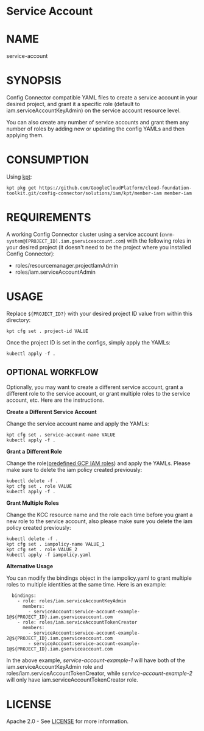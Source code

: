 Service Account
==================================================

# NAME

  service-account

# SYNOPSIS

  Config Connector compatible YAML files to create a service account in your desired project, and grant it a specific role (default to iam.serviceAccountKeyAdmin) on the service account resource level.

  You can also create any number of service accounts and grant them any number of roles by adding new or updating the config YAMLs and then applying them.

# CONSUMPTION

  Using [kpt](https://googlecontainertools.github.io/kpt/):

  ```
  kpt pkg get https://github.com/GoogleCloudPlatform/cloud-foundation-toolkit.git/config-connector/solutions/iam/kpt/member-iam member-iam
  ```

# REQUIREMENTS

  A working Config Connector cluster using a service account
  (`cnrm-system@[PROJECT_ID].iam.gserviceaccount.com`) with the following
  roles in your desired project (it doesn't need to be the project where you
  installed Config Connector):

  - roles/resourcemanager.projectIamAdmin
  - roles/iam.serviceAccountAdmin

# USAGE

  Replace `${PROJECT_ID?}` with your desired project ID value from
  within this directory:

  ```
  kpt cfg set . project-id VALUE
  ```

  Once the project ID is set in the configs, simply apply the YAMLs:

  ```
  kubectl apply -f .
  ```

## OPTIONAL WORKFLOW

  Optionally, you may want to create a different service account, grant a
  different role to the service account, or grant multiple roles to the
  service account, etc. Here are the instructions.

**Create a Different Service Account**

  Change the service account name and apply the YAMLs:

  ```
  kpt cfg set . service-account-name VALUE
  kubectl apply -f .
  ```

**Grant a Different Role**

  Change the role([predefined GCP IAM roles](https://cloud.google.com/iam/docs/understanding-roles#predefined_roles)) and apply the YAMLs. Please make sure to delete the iam policy created previously:

  ```
  kubectl delete -f .
  kpt cfg set . role VALUE
  kubectl apply -f .
  ```

**Grant Multiple Roles**

  Change the KCC resource name and the role each time before you grant a new
  role to the service account, also please make sure you delete the iam policy created previously:

  ```
  kubectl delete -f .
  kpt cfg set . iampolicy-name VALUE_1
  kpt cfg set . role VALUE_2
  kubectl apply -f iampolicy.yaml
  ```
**Alternative Usage**

You can modify the bindings object in the iampolicy.yaml to grant multiple roles to multiple identities at the same time. Here is an example:

```
  bindings:
    - role: roles/iam.serviceAccountKeyAdmin
      members:
        - serviceAccount:service-account-example-1@${PROJECT_ID}.iam.gserviceaccount.com
    - role: roles/iam.serviceAccountTokenCreator
      members:
        - serviceAccount:service-account-example-2@${PROJECT_ID}.iam.gserviceaccount.com
        - serviceAccount:service-account-example-1@${PROJECT_ID}.iam.gserviceaccount.com
```
In the above example, _service-account-example-1_ will have both of the iam.serviceAccountKeyAdmin role and roles/iam.serviceAccountTokenCreator, while _service-account-example-2_ will only have iam.serviceAccountTokenCreator role.


# LICENSE

  Apache 2.0 - See [LICENSE](/LICENSE) for more information.
